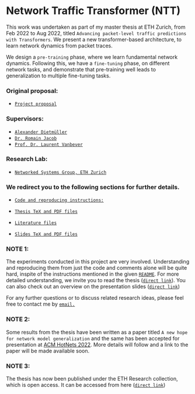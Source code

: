 #  Network Traffic Transformer (NTT)

This work was undertaken as part of my master thesis at ETH Zurich, from Feb 2022 to Aug 2022, titled `Advancing packet-level traffic predictions with Transformers`. We present a new transformer-based architecture, to learn network dynamics from packet traces.

We design a `pre-training` phase, where we learn fundamental network dynamics. Following this, we have a `fine-tuning` phase, on different network tasks, and demonstrate that pre-training well leads to generalization to multiple fine-tuning tasks.

### Original proposal: 
* [`Project proposal`](https://nsg.ee.ethz.ch/fileadmin/user_upload/thesis_proposal_packet_transformer.pdf)

### Supervisors: 
* [`Alexander Dietmüller`](https://nsg.ee.ethz.ch/people/alexander-dietmueller/)
* [`Dr. Romain Jacob`](https://nsg.ee.ethz.ch/people/romain-jacob/)
* [`Prof. Dr. Laurent Vanbever`](https://nsg.ee.ethz.ch/people/laurent-vanbever/)

### Research Lab: 
* [`Networked Systems Group, ETH Zurich`](https://nsg.ee.ethz.ch/home/)

### We redirect you to the following sections for further details.

* [`Code and reproducing instructions:`](workspace/README.md)

* [`Thesis TeX and PDF files`](report/)

* [`Literature files`](literature/)

* [`Slides TeX and PDF files`](presentation/)

### NOTE 1:
The experiments conducted in this project are very involved. Understanding and reproducing them from just the code and comments alone will be quite hard, inspite of the instructions mentioned in the given [`README`](workspace/README.md). For more detailed understanding, we invite you to read the thesis ([`direct link`](report/thesis.pdf)). You can also check out an overview on the presentation slides ([`direct link`](presentation/slides.pdf))

For any further questions or to discuss related research ideas, please feel free to contact me by [`email.`](mailto:siddhant.r98@gmail.com)

### NOTE 2:
Some results from the thesis have been written as a paper titled ```A new hope for network model generalization``` and the same has been accepted for presentation at [ACM HotNets 2022](https://conferences.sigcomm.org/hotnets/2022/). More details will follow and a link to the paper will be made available soon.

### NOTE 3: 
The thesis has now been published under the ETH Research collection, which is open access. It can be accessed from here ([`direct link`](https://www.research-collection.ethz.ch/handle/20.500.11850/569234))

